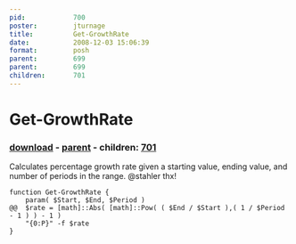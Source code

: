 ```yaml
---
pid:            700
poster:         jturnage
title:          Get-GrowthRate
date:           2008-12-03 15:06:39
format:         posh
parent:         699
parent:         699
children:       701
---
```


# Get-GrowthRate

### [download](700.ps1) - [parent](699.md) - children: [701](701.md)

Calculates percentage growth rate given a starting value, ending value, and number of periods in the range.  @stahler thx!

```posh
function Get-GrowthRate {
	param( $Start, $End, $Period ) 
@@	$rate = [math]::Abs( [math]::Pow( ( $End / $Start ),( 1 / $Period - 1 ) ) - 1 )
	"{0:P}" -f $rate
}
```
